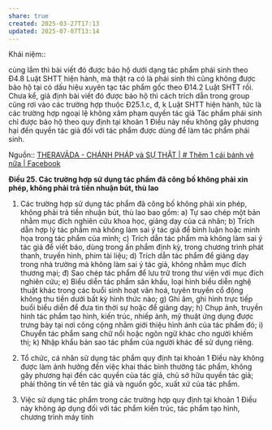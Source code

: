 ```yaml
---
share: true
created: 2025-03-27T17:13
updated: 2025-07-07T13:14
---
```

Khái niệm:: 

cùng lắm thì bài viết đó được bảo hộ dưới dạng tác phẩm phái sinh theo Đ4.8 Luật SHTT hiện hành, mà thật ra có là phái sinh thì cũng không được bảo hộ tại có dấu hiệu xuyên tạc tác phẩm gốc theo Đ14.2 Luật SHTT rồi. Chưa kể, giả định bài viết đó được bảo hộ thì cách trích dẫn trong group cũng rơi vào các trường hợp thuộc Đ25.1.c, đ, k Luật SHTT hiện hành, tức là các trường hợp ngoại lệ không xâm phạm quyền tác giả
Tác phẩm phái sinh chỉ được bảo hộ theo quy định tại khoản 1 Điều này nếu không gây phương hại đến quyền tác giả đối với tác phẩm được dùng để làm tác phẩm phái sinh.


Nguồn:: [THERAVĀDA - CHÁNH PHÁP và SỰ THẬT \| # Thêm 1 cái bánh vẽ nữa \| Facebook](https://www.facebook.com/groups/230379397114150/permalink/3201337226685004/?comment_id=3207218986096828&notif_id=1751868118433648&notif_t=feedback_reaction_generic&ref=notif)


**Điều 25. Các trường hợp sử dụng tác phẩm đã công bố không phải xin phép, không phải trả tiền nhuận bút, thù lao**

1. Các trường hợp sử dụng tác phẩm đã công bố không phải xin phép, không phải trả tiền nhuận bút, thù lao bao gồm:
a) Tự sao chép một bản nhằm mục đích nghiên cứu khoa học, giảng dạy của cá nhân;
b) Trích dẫn hợp lý tác phẩm mà không làm sai ý tác giả để bình luận hoặc minh họa trong tác phẩm của mình;
c) Trích dẫn tác phẩm mà không làm sai ý tác giả để viết báo, dùng trong ấn phẩm định kỳ, trong chương trình phát thanh, truyền hình, phim tài liệu;
d) Trích dẫn tác phẩm để giảng dạy trong nhà trường mà không làm sai ý tác giả, không nhằm mục đích thương mại;
đ) Sao chép tác phẩm để lưu trữ trong thư viện với mục đích nghiên cứu;
e) Biểu diễn tác phẩm sân khấu, loại hình biểu diễn nghệ thuật khác trong các buổi sinh hoạt văn hoá, tuyên truyền cổ động không thu tiền dưới bất kỳ hình thức nào;
g) Ghi âm, ghi hình trực tiếp buổi biểu diễn để đưa tin thời sự hoặc để giảng dạy;
h) Chụp ảnh, truyền hình tác phẩm tạo hình, kiến trúc, nhiếp ảnh, mỹ thuật ứng dụng được trưng bày tại nơi công cộng nhằm giới thiệu hình ảnh của tác phẩm đó;
i) Chuyển tác phẩm sang chữ nổi hoặc ngôn ngữ khác cho người khiếm thị;
k) Nhập khẩu bản sao tác phẩm của người khác để sử dụng riêng.

2. Tổ chức, cá nhân sử dụng tác phẩm quy định tại khoản 1 Điều này không được làm ảnh hưởng đến việc khai thác bình thường tác phẩm, không gây phương hại đến các quyền của tác giả, chủ sở hữu quyền tác giả; phải thông tin về tên tác giả và nguồn gốc, xuất xứ của tác phẩm.
3. Việc sử dụng tác phẩm trong các trường hợp quy định tại khoản 1 Điều này không áp dụng đối với tác phẩm kiến trúc, tác phẩm tạo hình, chương trình máy tính